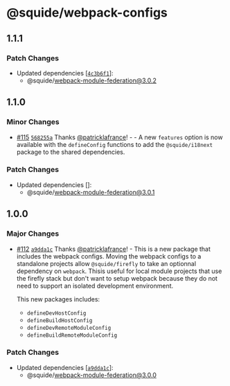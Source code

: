 # @squide/webpack-configs

## 1.1.1

### Patch Changes

- Updated dependencies [[`4c3b6f1`](https://github.com/gsoft-inc/wl-squide/commit/4c3b6f1929364844dda6c1190fc45c3b037e8df9)]:
  - @squide/webpack-module-federation@3.0.2

## 1.1.0

### Minor Changes

- [#115](https://github.com/gsoft-inc/wl-squide/pull/115) [`568255a`](https://github.com/gsoft-inc/wl-squide/commit/568255a50a519e7d19c8c2b03909559686cd24c4) Thanks [@patricklafrance](https://github.com/patricklafrance)! - - A new `features` option is now available with the `defineConfig` functions to add the `@squide/i18next` package to the shared dependencies.

### Patch Changes

- Updated dependencies []:
  - @squide/webpack-module-federation@3.0.1

## 1.0.0

### Major Changes

- [#112](https://github.com/gsoft-inc/wl-squide/pull/112) [`a9dda1c`](https://github.com/gsoft-inc/wl-squide/commit/a9dda1c3b010f616556fc3313c1934e20a26bc11) Thanks [@patricklafrance](https://github.com/patricklafrance)! - This is a new package that includes the webpack configs. Moving the webpack configs to a standalone projects allow `@squide/firefly` to take an optionnal dependency on `webpack`. Thisis useful for local module projects that use the firefly stack but don't want to setup webpack because they do not need to support an isolated development environment.

  This new packages includes:

  - `defineDevHostConfig`
  - `defineBuildHostConfig`
  - `defineDevRemoteModuleConfig`
  - `defineBuildRemoteModuleConfig`

### Patch Changes

- Updated dependencies [[`a9dda1c`](https://github.com/gsoft-inc/wl-squide/commit/a9dda1c3b010f616556fc3313c1934e20a26bc11)]:
  - @squide/webpack-module-federation@3.0.0
